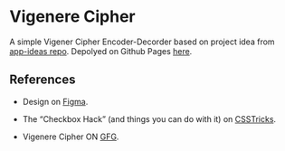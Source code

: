 # Vigenere Cipher

A simple Vigener Cipher Encoder-Decorder based on project idea from [app-ideas repo](https://github.com/florinpop17/app-ideas/blob/master/Projects/1-Beginner/Vigenere-Cipher.md). Depolyed on Github Pages [here](https://deadmercury.github.io/implement-app-ideas/beginner/Vigenere-Cipher/index.html).

## References

- Design on [Figma](https://www.figma.com/file/HvczUKeJ8JRDhVJR0obT53/Vigenere-Cipher?node-id=0%3A1).

- The “Checkbox Hack” (and things you can do with it) on [CSSTricks](https://css-tricks.com/the-checkbox-hack/).

- Vigenere Cipher ON [GFG](https://www.geeksforgeeks.org/vigenere-cipher/).
